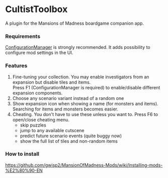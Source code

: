 ﻿# CultistToolbox

A plugin for the Mansions of Madness boardgame companion app.

### Requirements

[ConfigurationManager](https://github.com/BepInEx/BepInEx.ConfigurationManager) is strongly recommended. It adds possibility to configure mod settings in the UI.

### Features

1. Fine-tuning your collection. You may enable investigators from an expansion but disable tiles and items.  
   Press F1 (ConfigurationManager is required) to enable/disable different expansion components. 
2. Choose any scenario variant instead of a random one
3. Show expansion icon when showing a name (for monsters and items). Searching for items and monsters becomes easier.
4. Cheating. You don't have to use these unless you want to. Press F6 to open/close cheating menu.
   - skip puzzles
   - jump to any available cutscene
   - predict future scenario events (quite buggy now)
   - show the full list of tiles and non-random items

### How to install
https://github.com/gwisp2/MansionOfMadness-Mods/wiki/Installing-mods-%E2%80%90-EN
